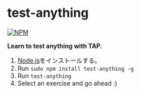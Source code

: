 # test-anything

[![NPM](https://nodei.co/npm/test-anything.png)](https://nodei.co/npm/test-anything/)

**Learn to test anything with TAP.**


1. [Node.js](http://nodejs.org/)をインストールする。
2. Run `sudo npm install test-anything -g`
3. Run `test-anything`
4. Select an exercise and go ahead :)
